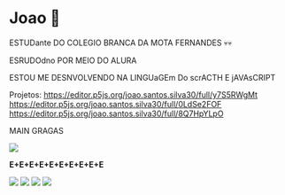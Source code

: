 # Joao 🍺

ESTUDante DO COLEGIO BRANCA DA MOTA FERNANDES 💀💀

ESRUDOdno POR MEIO DO ALURA

ESTOU ME DESNVOLVENDO NA LINGUaGEm Do scrACTH E jAVAsCRIPT

Projetos:
https://editor.p5js.org/joao.santos.silva30/full/y7S5RWgMt
https://editor.p5js.org/joao.santos.silva30/full/0LdSe2FOF
https://editor.p5js.org/joao.santos.silva30/full/8Q7HpYLpO









MAIN GRAGAS

![](https://media.tenor.com/imJhZ4_SqHwAAAAC/gragas-graga.gif)

**E+E+E+E+E+E+E+E+E+E**

![](https://media.tenor.com/Z4xUeMUa8YIAAAAC/gragas-body-slam.gif)
![](https://media.tenor.com/Z4xUeMUa8YIAAAAC/gragas-body-slam.gif)
![](https://media.tenor.com/Z4xUeMUa8YIAAAAC/gragas-body-slam.gif)
![](https://media.tenor.com/Z4xUeMUa8YIAAAAC/gragas-body-slam.gif)
